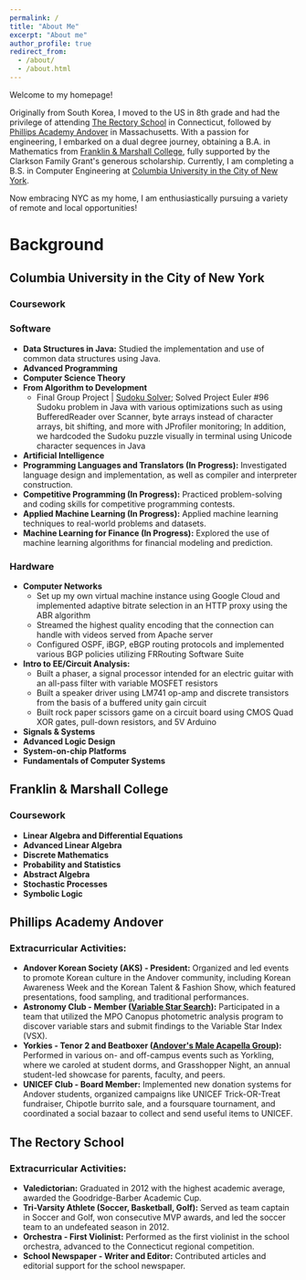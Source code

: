 ```yaml
---
permalink: /
title: "About Me"
excerpt: "About me"
author_profile: true
redirect_from: 
  - /about/
  - /about.html
---
```


<div class="about-page-aboutme">
  <p>Welcome to my homepage!</p>
  <p>Originally from South Korea, I moved to the US in 8th grade and had the privilege of attending <a href="https://www.rectoryschool.org/">The Rectory School</a> in Connecticut, followed by <a href="https://www.andover.edu/">Phillips Academy Andover</a> in Massachusetts. With a passion for engineering, I embarked on a dual degree journey, obtaining a B.A. in Mathematics from <a href="https://www.fandm.edu/">Franklin & Marshall College</a>, fully supported by the Clarkson Family Grant's generous scholarship. Currently, I am completing a B.S. in Computer Engineering at <a href="https://www.columbia.edu/">Columbia University in the City of New York</a>.</p>
  <p>Now embracing NYC as my home, I am enthusiastically pursuing a variety of remote and local opportunities!</p>
</div>


Background
======

<div class="about-page-background">
    <h2>Columbia University in the City of New York</h2>
<h3>Coursework</h3>
<h3>Software</h3>
<ul>
  <li><strong>Data Structures in Java:</strong> Studied the implementation and use of common data structures using Java.</li>
  <li><strong>Advanced Programming</strong></li>
  <li><strong>Computer Science Theory</strong></li>
  <li><strong>From Algorithm to Development</strong>
    <ul>
      <li>Final Group Project | <a href="https://github.com/JasonHJJin/algorithm_to_dev/tree/main/FinalProject">Sudoku Solver</a>; Solved Project Euler #96 Sudoku problem in Java with various optimizations such as using BufferedReader over Scanner, byte arrays instead of character arrays, bit shifting, and more with JProfiler monitoring; In addition, we hardcoded the Sudoku puzzle visually in terminal using Unicode character sequences in Java</li>
    </ul>
  </li>
  <li><strong>Artificial Intelligence</strong></li>
  <li><strong>Programming Languages and Translators (In Progress):</strong> Investigated language design and implementation, as well as compiler and interpreter construction.</li>
  <li><strong>Competitive Programming (In Progress):</strong> Practiced problem-solving and coding skills for competitive programming contests.</li>
  <li><strong>Applied Machine Learning (In Progress):</strong> Applied machine learning techniques to real-world problems and datasets.</li>
  <li><strong>Machine Learning for Finance (In Progress):</strong> Explored the use of machine learning algorithms for financial modeling and prediction.</li>
</ul>
<h3>Hardware</h3>
<ul>
  <li><strong>Computer Networks</strong>
    <ul>
      <li>Set up my own virtual machine instance using Google Cloud and implemented adaptive bitrate selection in an HTTP proxy using the ABR algorithm</li>
      <li>Streamed the highest quality encoding that the connection can handle with videos served from Apache server</li>
      <li>Configured OSPF, iBGP, eBGP routing protocols and implemented various BGP policies utilizing FRRouting Software Suite</li>
    </ul>
  </li>
  <li><strong>Intro to EE/Circuit Analysis:</strong>
    <ul>
      <li>Built a phaser, a signal processor intended for an electric guitar with an all-pass filter with variable MOSFET resistors</li>
      <li>Built a speaker driver using LM741 op-amp and discrete transistors from the basis of a buffered unity gain circuit</li>
      <li>Built rock paper scissors game on a circuit board using CMOS Quad XOR gates, pull-down resistors, and 5V Arduino</li>
    </ul>
  </li>
  <li><strong>Signals & Systems</strong></li>
  <li><strong>Advanced Logic Design</strong></li>
  <li><strong>System-on-chip Platforms</strong></li>
  <li><strong>Fundamentals of Computer Systems</strong></li>
</ul>
<h2>Franklin & Marshall College</h2>
<h3>Coursework</h3>
<ul>
  <li><strong>Linear Algebra and Differential Equations</strong></li>
  <li><strong>Advanced Linear Algebra</strong></li>
  <li><strong>Discrete Mathematics</strong></li>
  <li><strong>Probability and Statistics</strong></li>
  <li><strong>Abstract Algebra</strong></li>
  <li><strong>Stochastic Processes</strong></li>
  <li><strong>Symbolic Logic</strong></li>
</ul>
    <h2>Phillips Academy Andover</h2>
<h3>Extracurricular Activities:</h3>
<ul>
  <li><strong>Andover Korean Society (AKS) - President:</strong> Organized and led events to promote Korean culture in the Andover community, including Korean Awareness Week and the Korean Talent & Fashion Show, which featured presentations, food sampling, and traditional performances.</li>
  <li><strong>Astronomy Club - Member (<a href="https://github.com/JasonHJJin/Astronomy">Variable Star Search</a>):</strong> Participated in a team that utilized the MPO Canopus photometric analysis program to discover variable stars and submit findings to the Variable Star Index (VSX).</li>
  <li><strong>Yorkies - Tenor 2 and Beatboxer (<a href="https://www.youtube.com/@AndoverTheYorkies">Andover's Male Acapella Group</a>):</strong> Performed in various on- and off-campus events such as Yorkling, where we caroled at student dorms, and Grasshopper Night, an annual student-led showcase for parents, faculty, and peers.</li>
  <li><strong>UNICEF Club - Board Member:</strong> Implemented new donation systems for Andover students, organized campaigns like UNICEF Trick-OR-Treat fundraiser, Chipotle burrito sale, and a foursquare tournament, and coordinated a social bazaar to collect and send useful items to UNICEF.</li>
</ul>
<h2>The Rectory School</h2>
<h3>Extracurricular Activities:</h3>
<ul>
  <li><strong>Valedictorian:</strong> Graduated in 2012 with the highest academic average, awarded the Goodridge-Barber Academic Cup.</li>
  <li><strong>Tri-Varsity Athlete (Soccer, Basketball, Golf):</strong> Served as team captain in Soccer and Golf, won consecutive MVP awards, and led the soccer team to an undefeated season in 2012.</li>
  <li><strong>Orchestra - First Violinist:</strong> Performed as the first violinist in the school orchestra, advanced to the Connecticut regional competition.</li>
  <li><strong>School Newspaper - Writer and Editor:</strong> Contributed articles and editorial support for the school newspaper.</li>
</ul>
  </div>